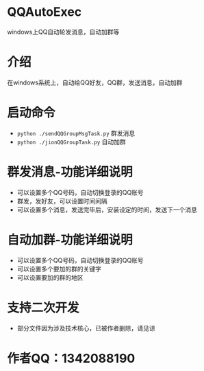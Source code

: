 # QQAutoExec
windows上QQ自动轮发消息，自动加群等

# 介绍
在windows系统上，自动给QQ好友，QQ群，发送消息，自动加群

# 启动命令
+ `python ./sendQQGroupMsgTask.py` 群发消息
+ `python ./jionQQGroupTask.py` 自动加群

# 群发消息-功能详细说明
+ 可以设置多个QQ号码，自动切换登录的QQ账号
+ 群发，发好友，可以设置时间间隔
+ 可以设置多个消息，发送完毕后，安装设定的时间，发送下一个消息


# 自动加群-功能详细说明
+ 可以设置多个QQ号码，自动切换登录的QQ账号
+ 可以设置多个要加的群的关键字
+ 可以设置要加的群的地区

# 支持二次开发
+ 部分文件因为涉及技术核心，已被作者删除，请见谅

# 作者QQ：1342088190



